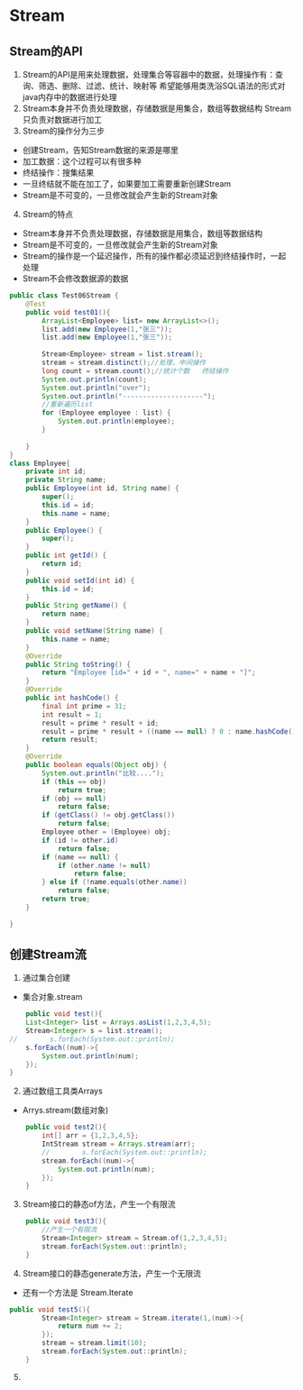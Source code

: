 # Stream
## Stream的API
1. Stream的API是用来处理数据，处理集合等容器中的数据，处理操作有：查询、筛选、删除、过滤、统计、映射等
希望能够用类洗浴SQL语法的形式对java内存中的数据进行处理
2. Stream本身并不负责处理数据，存储数据是用集合，数组等数据结构
Stream只负责对数据进行加工
3. Stream的操作分为三步
- 创建Stream，告知Stream数据的来源是哪里
- 加工数据：这个过程可以有很多种
- 终结操作：搜集结果
- 一旦终结就不能在加工了，如果要加工需要重新创建Stream
- Stream是不可变的，一旦修改就会产生新的Stream对象
4. Stream的特点
- Stream本身并不负责处理数据，存储数据是用集合，数组等数据结构
- Stream是不可变的，一旦修改就会产生新的Stream对象
- Stream的操作是一个延迟操作，所有的操作都必须延迟到终结操作时，一起处理
- Stream不会修改数据源的数据
```java
public class Test06Stream {
	@Test
	public void test01(){
		ArrayList<Employee> list= new ArrayList<>();
		list.add(new Employee(1,"张三"));
		list.add(new Employee(1,"张三"));
		
		Stream<Employee> stream = list.stream();
		stream = stream.distinct();//处理，中间操作  
		long count = stream.count();//统计个数   终结操作
		System.out.println(count);
		System.out.println("over");
		System.out.println("--------------------");
		//重新遍历list
		for (Employee employee : list) {
			System.out.println(employee);
		}
		
	}
}
class Employee{
	private int id;
	private String name;
	public Employee(int id, String name) {
		super();
		this.id = id;
		this.name = name;
	}
	public Employee() {
		super();
	}
	public int getId() {
		return id;
	}
	public void setId(int id) {
		this.id = id;
	}
	public String getName() {
		return name;
	}
	public void setName(String name) {
		this.name = name;
	}
	@Override
	public String toString() {
		return "Employee [id=" + id + ", name=" + name + "]";
	}
	@Override
	public int hashCode() {
		final int prime = 31;
		int result = 1;
		result = prime * result + id;
		result = prime * result + ((name == null) ? 0 : name.hashCode());
		return result;
	}
	@Override
	public boolean equals(Object obj) {
		System.out.println("比较....");
		if (this == obj)
			return true;
		if (obj == null)
			return false;
		if (getClass() != obj.getClass())
			return false;
		Employee other = (Employee) obj;
		if (id != other.id)
			return false;
		if (name == null) {
			if (other.name != null)
				return false;
		} else if (!name.equals(other.name))
			return false;
		return true;
	}
	
}

```
## 创建Stream流
1. 通过集合创建
- 集合对象.stream
```java
    public void test(){
    List<Integer> list = Arrays.asList(1,2,3,4,5);
    Stream<Integer> s = list.stream();
//        s.forEach(System.out::println);
    s.forEach((num)->{
        System.out.println(num);
    });
}
```
2. 通过数组工具类Arrays
- Arrys.stream(数组对象)
```java
    public void test2(){
        int[] arr = {1,2,3,4,5};
        IntStream stream = Arrays.stream(arr);
        //        s.forEach(System.out::println);
        stream.forEach((num)->{
            System.out.println(num);
        });
    }
```
3. Stream接口的静态of方法，产生一个有限流
```java
    public void test3(){
        //产生一个有限流
        Stream<Integer> stream = Stream.of(1,2,3,4,5);
        stream.forEach(System.out::println);
    }
```
4. Stream接口的静态generate方法，产生一个无限流
- 还有一个方法是 Stream.Iterate
```java
public void test5(){
        Stream<Integer> stream = Stream.iterate(1,(num)->{
            return num += 2;
        });
        stream = stream.limit(10);
        stream.forEach(System.out::println);
    }
```
5. 